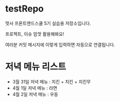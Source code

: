 # testRepo
멋사 프론트엔드스쿨 5기 실습용 저장소입니다.

프로젝트, 이슈 맘껏 활용해봐요!

여러분 커밋 메시지에 이렇게 입력하면 자동으로 연결됩니다.

# 저녁 메뉴 리스트
- 3월 31일 저녁 메뉴 : 치킨 + 치킨 + 치킨무
- 4월 1일 저녁 메뉴 : 라면
- 4월 2일 저녁 메뉴 : 우동
